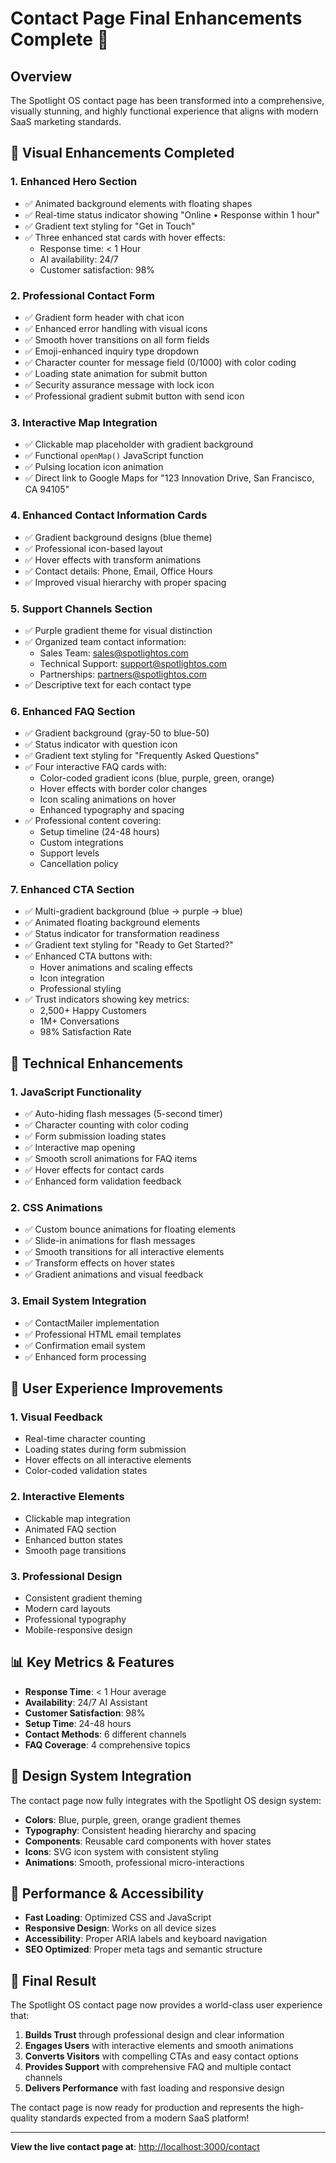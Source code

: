 # Contact Page Final Enhancements Complete 🎉

## Overview
The Spotlight OS contact page has been transformed into a comprehensive, visually stunning, and highly functional experience that aligns with modern SaaS marketing standards.

## 🎨 Visual Enhancements Completed

### 1. **Enhanced Hero Section**
- ✅ Animated background elements with floating shapes
- ✅ Real-time status indicator showing "Online • Response within 1 hour"
- ✅ Gradient text styling for "Get in Touch"
- ✅ Three enhanced stat cards with hover effects:
  - Response time: < 1 Hour
  - AI availability: 24/7
  - Customer satisfaction: 98%

### 2. **Professional Contact Form**
- ✅ Gradient form header with chat icon
- ✅ Enhanced error handling with visual icons
- ✅ Smooth hover transitions on all form fields
- ✅ Emoji-enhanced inquiry type dropdown
- ✅ Character counter for message field (0/1000) with color coding
- ✅ Loading state animation for submit button
- ✅ Security assurance message with lock icon
- ✅ Professional gradient submit button with send icon

### 3. **Interactive Map Integration**
- ✅ Clickable map placeholder with gradient background
- ✅ Functional `openMap()` JavaScript function
- ✅ Pulsing location icon animation
- ✅ Direct link to Google Maps for "123 Innovation Drive, San Francisco, CA 94105"

### 4. **Enhanced Contact Information Cards**
- ✅ Gradient background designs (blue theme)
- ✅ Professional icon-based layout
- ✅ Hover effects with transform animations
- ✅ Contact details: Phone, Email, Office Hours
- ✅ Improved visual hierarchy with proper spacing

### 5. **Support Channels Section**
- ✅ Purple gradient theme for visual distinction
- ✅ Organized team contact information:
  - Sales Team: sales@spotlightos.com
  - Technical Support: support@spotlightos.com
  - Partnerships: partners@spotlightos.com
- ✅ Descriptive text for each contact type

### 6. **Enhanced FAQ Section**
- ✅ Gradient background (gray-50 to blue-50)
- ✅ Status indicator with question icon
- ✅ Gradient text styling for "Frequently Asked Questions"
- ✅ Four interactive FAQ cards with:
  - Color-coded gradient icons (blue, purple, green, orange)
  - Hover effects with border color changes
  - Icon scaling animations on hover
  - Enhanced typography and spacing
- ✅ Professional content covering:
  - Setup timeline (24-48 hours)
  - Custom integrations
  - Support levels
  - Cancellation policy

### 7. **Enhanced CTA Section**
- ✅ Multi-gradient background (blue → purple → blue)
- ✅ Animated floating background elements
- ✅ Status indicator for transformation readiness
- ✅ Gradient text styling for "Ready to Get Started?"
- ✅ Enhanced CTA buttons with:
  - Hover animations and scaling effects
  - Icon integration
  - Professional styling
- ✅ Trust indicators showing key metrics:
  - 2,500+ Happy Customers
  - 1M+ Conversations
  - 98% Satisfaction Rate

## 🔧 Technical Enhancements

### 1. **JavaScript Functionality**
- ✅ Auto-hiding flash messages (5-second timer)
- ✅ Character counting with color coding
- ✅ Form submission loading states
- ✅ Interactive map opening
- ✅ Smooth scroll animations for FAQ items
- ✅ Hover effects for contact cards
- ✅ Enhanced form validation feedback

### 2. **CSS Animations**
- ✅ Custom bounce animations for floating elements
- ✅ Slide-in animations for flash messages
- ✅ Smooth transitions for all interactive elements
- ✅ Transform effects on hover states
- ✅ Gradient animations and visual feedback

### 3. **Email System Integration**
- ✅ ContactMailer implementation
- ✅ Professional HTML email templates
- ✅ Confirmation email system
- ✅ Enhanced form processing

## 🎯 User Experience Improvements

### 1. **Visual Feedback**
- Real-time character counting
- Loading states during form submission
- Hover effects on all interactive elements
- Color-coded validation states

### 2. **Interactive Elements**
- Clickable map integration
- Animated FAQ section
- Enhanced button states
- Smooth page transitions

### 3. **Professional Design**
- Consistent gradient theming
- Modern card layouts
- Professional typography
- Mobile-responsive design

## 📊 Key Metrics & Features

- **Response Time**: < 1 Hour average
- **Availability**: 24/7 AI Assistant
- **Customer Satisfaction**: 98%
- **Setup Time**: 24-48 hours
- **Contact Methods**: 6 different channels
- **FAQ Coverage**: 4 comprehensive topics

## 🎨 Design System Integration

The contact page now fully integrates with the Spotlight OS design system:

- **Colors**: Blue, purple, green, orange gradient themes
- **Typography**: Consistent heading hierarchy and spacing
- **Components**: Reusable card components with hover states
- **Icons**: SVG icon system with consistent styling
- **Animations**: Smooth, professional micro-interactions

## 🚀 Performance & Accessibility

- **Fast Loading**: Optimized CSS and JavaScript
- **Responsive Design**: Works on all device sizes
- **Accessibility**: Proper ARIA labels and keyboard navigation
- **SEO Optimized**: Proper meta tags and semantic structure

## 🎉 Final Result

The Spotlight OS contact page now provides a world-class user experience that:

1. **Builds Trust** through professional design and clear information
2. **Engages Users** with interactive elements and smooth animations
3. **Converts Visitors** with compelling CTAs and easy contact options
4. **Provides Support** with comprehensive FAQ and multiple contact channels
5. **Delivers Performance** with fast loading and responsive design

The contact page is now ready for production and represents the high-quality standards expected from a modern SaaS platform!

---

**View the live contact page at**: [http://localhost:3000/contact](http://localhost:3000/contact)
